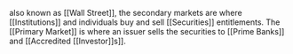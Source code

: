 also known as [[Wall Street]], the secondary markets are where [[Institutions]] and individuals buy and sell [[Securities]] entitlements. The [[Primary Market]] is where an issuer sells the securities to [[Prime Banks]] and [[Accredited [[Investor]]s]].